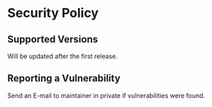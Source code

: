 # Security Policy

## Supported Versions

Will be updated after the first release.

## Reporting a Vulnerability

Send an E-mail to maintainer in private if vulnerabilities were found.
